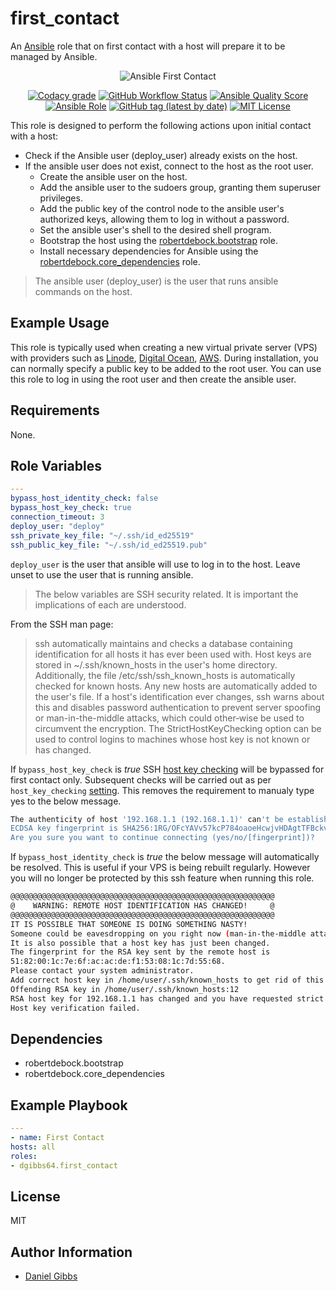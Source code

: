 # first_contact

An [Ansible](https://www.ansible.com) role that on first contact with a host will prepare it to be managed by Ansible.

<p align="center">
  <img src="https://user-images.githubusercontent.com/4478206/202930662-130cf21e-8d0c-4b4d-a9af-682c61b0b62d.png" alt="Ansible First Contact"></a>

<br>
</p>
<p align="center">
<a href="https://app.codacy.com/gh/dgibbs64/ansible-role-first_contact"><img src="https://img.shields.io/codacy/grade/1a892d499efd4dabb73beffa8d64ed01?logo=codacy&style=flat-square" alt="Codacy grade"></a>
<a href="https://github.com/dgibbs64/ansible-role-first_contact/actions/workflows/molecule.yml"><img alt="GitHub Workflow Status" src="https://img.shields.io/github/workflow/status/dgibbs64/ansible-role-first_contact/Ansible%20Molecule?label=molecule&logo=ansible&style=flat-square"></a>
<a href="https://galaxy.ansible.com/dgibbs64/first_contact"><img alt="Ansible Quality Score" src="https://img.shields.io/ansible/quality/60605?logo=ansible&style=flat-square"></a>
<a href="https://galaxy.ansible.com/dgibbs64/first_contact"><img alt="Ansible Role" src="https://img.shields.io/ansible/role/d/60605?color=EE0000&logo=ansible&style=flat-square"></a>
<a href="https://galaxy.ansible.com/dgibbs64/first_contact"><img alt="GitHub tag (latest by date)" src="https://img.shields.io/github/v/tag/dgibbs64/ansible-role-first_contact?color=EE0000&label=release&logo=ansible&style=flat-square"></a>
<a href="/LICENSE.md"><img src="https://img.shields.io/github/license/gameservermanagers/docker-steamcmd?style=flat-square" alt="MIT License"></a>
</p>

This role is designed to perform the following actions upon initial contact with a host:

- Check if the Ansible user (deploy_user) already exists on the host.
- If the ansible user does not exist, connect to the host as the root user.
  - Create the ansible user on the host.
  - Add the ansible user to the sudoers group, granting them superuser privileges.
  - Add the public key of the control node to the ansible user's authorized keys, allowing them to log in without a password.
  - Set the ansible user's shell to the desired shell program.
  - Bootstrap the host using the [robertdebock.bootstrap](https://galaxy.ansible.com/robertdebock/bootstrap) role.
  - Install necessary dependencies for Ansible using the [robertdebock.core_dependencies](https://galaxy.ansible.com/robertdebock/core_dependencies) role.

> The ansible user (deploy_user) is the user that runs ansible commands on the host.

## Example Usage

This role is typically used when creating a new virtual private server (VPS) with providers such as [Linode](https://www.linode.com/docs/products/tools/cloud-manager/guides/manage-ssh-keys/), [Digital Ocean](https://docs.digitalocean.com/products/droplets/how-to/add-ssh-keys/), [AWS](https://docs.aws.amazon.com/opsworks/latest/userguide/security-ssh-access.html).  During installation, you can normally specify a public key to be added to the root user. You can use this role to log in using the root user and then create the ansible user.

## Requirements

None.

## Role Variables

```yaml
---
bypass_host_identity_check: false
bypass_host_key_check: true
connection_timeout: 3
deploy_user: "deploy"
ssh_private_key_file: "~/.ssh/id_ed25519"
ssh_public_key_file: "~/.ssh/id_ed25519.pub"
```

`deploy_user` is the user that ansible will use to log in to the host. Leave unset to use the user that is running ansible.

> The below variables are SSH security related. It is important the implications of each are understood.

From the SSH man page:

> ssh automatically maintains and checks a database containing identification for all hosts it has ever been used with. Host keys are stored in ~/.ssh/known_hosts in the user's home directory. Additionally, the file /etc/ssh/ssh_known_hosts is automatically checked for known hosts. Any new hosts are automatically added to the user's file. If a host's identification ever changes, ssh warns about this and disables password authentication to prevent server spoofing or man-in-the-middle attacks, which could other‐wise be used to circumvent the encryption. The StrictHostKeyChecking option can be used to control logins to machines whose host key is not known or has changed.

If `bypass_host_key_check` is _true_ SSH [host key checking](https://docs.ansible.com/ansible/latest/user_guide/connection_details.html#managing-host-key-checking) will be bypassed for first contact only. Subsequent checks will be carried out as per `host_key_checking` [setting](https://docs.ansible.com/ansible/latest/user_guide/connection_details.html#managing-host-key-checking). This removes the requirement to manualy type yes to the below message.

```bash
The authenticity of host '192.168.1.1 (192.168.1.1)' can't be established.
ECDSA key fingerprint is SHA256:1RG/OFcYAVv57kcP784oaoeHcwjvHDAgtTFBckveoHE.
Are you sure you want to continue connecting (yes/no/[fingerprint])?
```

If `bypass_host_identity_check` is _true_ the below message will automatically be resolved. This is useful if your VPS is being rebuilt regularly. However you will no longer be protected by this ssh feature when running this role.

```bash
@@@@@@@@@@@@@@@@@@@@@@@@@@@@@@@@@@@@@@@@@@@@@@@@@@@@@@@@@@@
@    WARNING: REMOTE HOST IDENTIFICATION HAS CHANGED!     @
@@@@@@@@@@@@@@@@@@@@@@@@@@@@@@@@@@@@@@@@@@@@@@@@@@@@@@@@@@@
IT IS POSSIBLE THAT SOMEONE IS DOING SOMETHING NASTY!
Someone could be eavesdropping on you right now (man-in-the-middle attack)!
It is also possible that a host key has just been changed.
The fingerprint for the RSA key sent by the remote host is
51:82:00:1c:7e:6f:ac:ac:de:f1:53:08:1c:7d:55:68.
Please contact your system administrator.
Add correct host key in /home/user/.ssh/known_hosts to get rid of this message.
Offending RSA key in /home/user/.ssh/known_hosts:12
RSA host key for 192.168.1.1 has changed and you have requested strict checking.
Host key verification failed.
```

## Dependencies

- robertdebock.bootstrap
- robertdebock.core_dependencies

## Example Playbook

```yaml
---
- name: First Contact
hosts: all
roles:
- dgibbs64.first_contact
```

## License

MIT

## Author Information

- [Daniel Gibbs](https://danielgibbs.co.uk)
